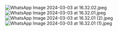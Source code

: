 ![WhatsApp Image 2024-03-03 at 16.32.02.jpeg](..%2F..%2FDownloads%2FWhatsApp%20Image%202024-03-03%20at%2016.32.02.jpeg)
![WhatsApp Image 2024-03-03 at 16.32.01.jpeg](..%2F..%2FDownloads%2FWhatsApp%20Image%202024-03-03%20at%2016.32.01.jpeg)
![WhatsApp Image 2024-03-03 at 16.32.01 (2).jpeg](..%2F..%2FDownloads%2FWhatsApp%20Image%202024-03-03%20at%2016.32.01%20%282%29.jpeg)
![WhatsApp Image 2024-03-03 at 16.32.01 (1).jpeg](..%2F..%2FDownloads%2FWhatsApp%20Image%202024-03-03%20at%2016.32.01%20%281%29.jpeg)
